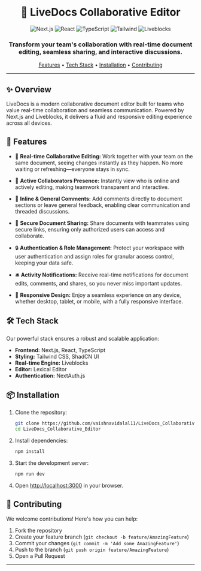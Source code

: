 <div align="center">
  <h1>📝 LiveDocs Collaborative Editor</h1>

  <p>
    <img src="https://img.shields.io/badge/Next.js-black?style=for-the-badge&logo=next.js&logoColor=white" alt="Next.js"/>
    <img src="https://img.shields.io/badge/React-61DAFB?style=for-the-badge&logo=react&logoColor=black" alt="React"/>
    <img src="https://img.shields.io/badge/TypeScript-3178C6?style=for-the-badge&logo=typescript&logoColor=white" alt="TypeScript"/>
    <img src="https://img.shields.io/badge/Tailwind-06B6D4?style=for-the-badge&logo=tailwindcss&logoColor=white" alt="Tailwind"/>
    <img src="https://img.shields.io/badge/Liveblocks-FF61F6?style=for-the-badge" alt="Liveblocks"/>
  </p>

  <h3>Transform your team's collaboration with real-time document editing, seamless sharing, and interactive discussions.</h3>
  
  <p>
    <a href="#features">Features</a> •
    <a href="#tech-stack">Tech Stack</a> •
    <a href="#installation">Installation</a> •
    <a href="#contributing">Contributing</a>
  </p>
</div>

---

## ✨ Overview

LiveDocs is a modern collaborative document editor built for teams who value real-time collaboration and seamless communication. Powered by Next.js and Liveblocks, it delivers a fluid and responsive editing experience across all devices.

## 🚀 Features

- 📝 **Real-time Collaborative Editing:** Work together with your team on the same document, seeing changes instantly as they happen. No more waiting or refreshing—everyone stays in sync.

- 👥 **Active Collaborators Presence:** Instantly view who is online and actively editing, making teamwork transparent and interactive.

- 💬 **Inline & General Comments:** Add comments directly to document sections or leave general feedback, enabling clear communication and threaded discussions.

- 🔗 **Secure Document Sharing:** Share documents with teammates using secure links, ensuring only authorized users can access and collaborate.

- 🔒 **Authentication & Role Management:** Protect your workspace with user authentication and assign roles for granular access control, keeping your data safe.

- 🛎️ **Activity Notifications:** Receive real-time notifications for document edits, comments, and shares, so you never miss important updates.

- 📱 **Responsive Design:** Enjoy a seamless experience on any device, whether desktop, tablet, or mobile, with a fully responsive interface.

## 🛠 Tech Stack

Our powerful stack ensures a robust and scalable application:

- **Frontend:** Next.js, React, TypeScript
- **Styling:** Tailwind CSS, ShadCN UI
- **Real-time Engine:** Liveblocks
- **Editor:** Lexical Editor
- **Authentication:** NextAuth.js

## 📦 Installation

1. Clone the repository:
   ```bash
   git clone https://github.com/vaishnavidalal11/LiveDocs_Collaborative_Editor.git
   cd LiveDocs_Collaborative_Editor
   ```

2. Install dependencies:
   ```bash
   npm install
   ```

3. Start the development server:
   ```bash
   npm run dev
   ```

4. Open [http://localhost:3000](http://localhost:3000) in your browser.

## 🤝 Contributing

We welcome contributions! Here's how you can help:

1. Fork the repository
2. Create your feature branch (`git checkout -b feature/AmazingFeature`)
3. Commit your changes (`git commit -m 'Add some AmazingFeature'`)
4. Push to the branch (`git push origin feature/AmazingFeature`)
5. Open a Pull Request


---

